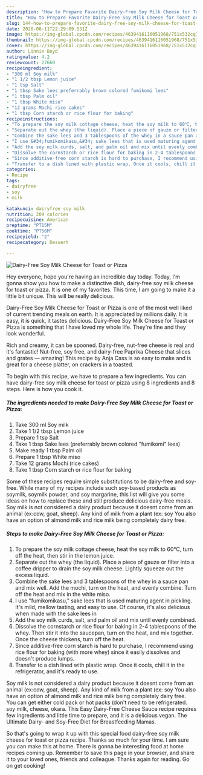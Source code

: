 ```yaml
---
description: "How to Prepare Favorite Dairy-Free Soy Milk Cheese for Toast or Pizza"
title: "How to Prepare Favorite Dairy-Free Soy Milk Cheese for Toast or Pizza"
slug: 144-how-to-prepare-favorite-dairy-free-soy-milk-cheese-for-toast-or-pizza
date: 2020-08-11T22:29:09.531Z
image: https://img-global.cpcdn.com/recipes/4639416116051968/751x532cq70/dairy-free-soy-milk-cheese-for-toast-or-pizza-recipe-main-photo.jpg
thumbnail: https://img-global.cpcdn.com/recipes/4639416116051968/751x532cq70/dairy-free-soy-milk-cheese-for-toast-or-pizza-recipe-main-photo.jpg
cover: https://img-global.cpcdn.com/recipes/4639416116051968/751x532cq70/dairy-free-soy-milk-cheese-for-toast-or-pizza-recipe-main-photo.jpg
author: Linnie Boyd
ratingvalue: 4.2
reviewcount: 27660
recipeingredient:
- "300 ml Soy milk"
- "1 1/2 tbsp Lemon juice"
- "1 tsp Salt"
- "1 tbsp Sake lees preferrably brown colored fumikomi lees"
- "1 tbsp Palm oil"
- "1 tbsp White miso"
- "12 grams Mochi rice cakes"
- "1 tbsp Corn starch or rice flour for baking"
recipeinstructions:
- "To prepare the soy milk cottage cheese, heat the soy milk to 60℃, turn off the heat, then stir in the lemon juice."
- "Separate out the whey (the liquid). Place a piece of gauze or filter into a coffee dripper to drain the soy milk cheese. Lightly squeeze out the excess liquid."
- "Combine the sake lees and 3 tablespoons of the whey in a sauce pan and mix well. Add the mochi, turn on the heat, and evenly combine. Turn off the heat and mix in the white miso."
- "I use &#34;fumikomikasu,&#34; sake lees that is used maturing agent in pickling. It&#39;s mild, mellow tasting, and easy to use. Of course, it&#39;s also delicious when made with the sake lees in"
- "Add the soy milk curds, salt, and palm oil and mix until evenly combined."
- "Dissolve the cornstarch or rice flour for baking in 2-4 tablespoons of the whey. Then stir it into the saucepan, turn on the heat, and mix together. Once the cheese thickens, turn off the heat."
- "Since additive-free corn starch is hard to purchase, I recommend using rice flour for baking (with more whey) since it easily dissolves and doesn&#39;t produce lumps."
- "Transfer to a dish lined with plastic wrap. Once it cools, chill it in the refrigerator, and it&#39;s ready to use."
categories:
- Recipe
tags:
- dairyfree
- soy
- milk

katakunci: dairyfree soy milk 
nutrition: 209 calories
recipecuisine: American
preptime: "PT15M"
cooktime: "PT56M"
recipeyield: "2"
recipecategory: Dessert

---
```



![Dairy-Free Soy Milk Cheese for Toast or Pizza](https://img-global.cpcdn.com/recipes/4639416116051968/751x532cq70/dairy-free-soy-milk-cheese-for-toast-or-pizza-recipe-main-photo.jpg)

Hey everyone, hope you're having an incredible day today. Today, I'm gonna show you how to make a distinctive dish, dairy-free soy milk cheese for toast or pizza. It is one of my favorites. This time, I am going to make it a little bit unique. This will be really delicious.

Dairy-Free Soy Milk Cheese for Toast or Pizza is one of the most well liked of current trending meals on earth. It is appreciated by millions daily. It is easy, it is quick, it tastes delicious. Dairy-Free Soy Milk Cheese for Toast or Pizza is something that I have loved my whole life. They're fine and they look wonderful.

Rich and creamy, it can be spooned. Dairy-free, nut-free cheese is real and it&#39;s fantastic! Nut-free, soy free, and dairy-free Paprika Cheese that slices and grates — amazing! This recipe by Anja Cass is so easy to make and is great for a cheese platter, on crackers in a toasted.


To begin with this recipe, we have to prepare a few ingredients. You can have dairy-free soy milk cheese for toast or pizza using 8 ingredients and 8 steps. Here is how you cook it.

<!--inarticleads1-->

##### The ingredients needed to make Dairy-Free Soy Milk Cheese for Toast or Pizza:

1. Take 300 ml Soy milk
1. Take 1 1/2 tbsp Lemon juice
1. Prepare 1 tsp Salt
1. Take 1 tbsp Sake lees (preferrably brown colored ”fumikomi&#34; lees)
1. Make ready 1 tbsp Palm oil
1. Prepare 1 tbsp White miso
1. Take 12 grams Mochi (rice cakes)
1. Take 1 tbsp Corn starch or rice flour for baking


Some of these recipes require simple substitutions to be dairy-free and soy-free. While many of my recipes include such soy-based products as soymilk, soymilk powder, and soy margarine, this list will give you some ideas on how to replace these and still produce delicious dairy-free meals. Soy milk is not considered a dairy product because it doesnt come from an animal (ex:cow, goat, sheep). Any kind of milk from a plant (ex: soy You also have an option of almond milk and rice milk being completely dairy free. 

<!--inarticleads2-->

##### Steps to make Dairy-Free Soy Milk Cheese for Toast or Pizza:

1. To prepare the soy milk cottage cheese, heat the soy milk to 60℃, turn off the heat, then stir in the lemon juice.
1. Separate out the whey (the liquid). Place a piece of gauze or filter into a coffee dripper to drain the soy milk cheese. Lightly squeeze out the excess liquid.
1. Combine the sake lees and 3 tablespoons of the whey in a sauce pan and mix well. Add the mochi, turn on the heat, and evenly combine. Turn off the heat and mix in the white miso.
1. I use &#34;fumikomikasu,&#34; sake lees that is used maturing agent in pickling. It&#39;s mild, mellow tasting, and easy to use. Of course, it&#39;s also delicious when made with the sake lees in
1. Add the soy milk curds, salt, and palm oil and mix until evenly combined.
1. Dissolve the cornstarch or rice flour for baking in 2-4 tablespoons of the whey. Then stir it into the saucepan, turn on the heat, and mix together. Once the cheese thickens, turn off the heat.
1. Since additive-free corn starch is hard to purchase, I recommend using rice flour for baking (with more whey) since it easily dissolves and doesn&#39;t produce lumps.
1. Transfer to a dish lined with plastic wrap. Once it cools, chill it in the refrigerator, and it&#39;s ready to use.


Soy milk is not considered a dairy product because it doesnt come from an animal (ex:cow, goat, sheep). Any kind of milk from a plant (ex: soy You also have an option of almond milk and rice milk being completely dairy free. You can get either cold pack or hot packs (don&#39;t need to be refrigerated. soy milk, cheese, okara. This Easy Dairy-Free Cheese Sauce recipe requires few ingredients and little time to prepare, and it is a delicious vegan. The Ultimate Dairy- and Soy-Free Diet for Breastfeeding Mamas. 

So that's going to wrap it up with this special food dairy-free soy milk cheese for toast or pizza recipe. Thanks so much for your time. I am sure you can make this at home. There is gonna be interesting food at home recipes coming up. Remember to save this page in your browser, and share it to your loved ones, friends and colleague. Thanks again for reading. Go on get cooking!
